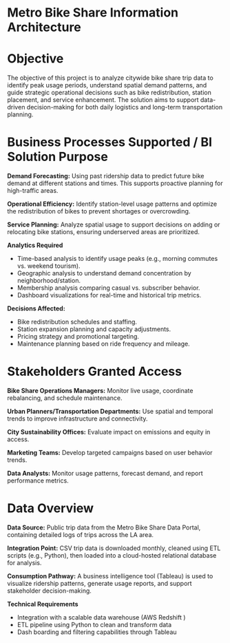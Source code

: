 # Metro Bike Share Information Architecture

# Objective
The objective of this project is to analyze citywide bike share trip data to identify peak usage periods, understand spatial demand patterns, and guide strategic operational decisions such as bike redistribution, station placement, and service enhancement. The solution aims to support data-driven decision-making for both daily logistics and long-term transportation planning.

# Business Processes Supported / BI Solution Purpose
**Demand Forecasting:** Using past ridership data to predict future bike demand at different stations and times. This supports proactive planning for high-traffic areas.

**Operational Efficiency:** Identify station-level usage patterns and optimize the redistribution of bikes to prevent shortages or overcrowding.

**Service Planning:** Analyze spatial usage to support decisions on adding or relocating bike stations, ensuring underserved areas are prioritized.


**Analytics Required**
- Time-based analysis to identify usage peaks (e.g., morning commutes vs. weekend tourism).
- Geographic analysis to understand demand concentration by neighborhood/station.
- Membership analysis comparing casual vs. subscriber behavior.
- Dashboard visualizations for real-time and historical trip metrics.

**Decisions Affected:**
- Bike redistribution schedules and staffing.
- Station expansion planning and capacity adjustments.
- Pricing strategy and promotional targeting.
- Maintenance planning based on ride frequency and mileage.

# Stakeholders Granted Access

**Bike Share Operations Managers:** Monitor live usage, coordinate rebalancing, and schedule maintenance.


**Urban Planners/Transportation Departments:** Use spatial and temporal trends to improve infrastructure and connectivity.


**City Sustainability Offices:** Evaluate impact on emissions and equity in access.


**Marketing Teams:** Develop targeted campaigns based on user behavior trends.


**Data Analysts:** Monitor usage patterns, forecast demand, and report performance metrics.

# Data Overview

**Data Source:**
 Public trip data from the Metro Bike Share Data Portal, containing detailed logs of trips across the LA area.

**Integration Point:**
 CSV trip data is downloaded monthly, cleaned using ETL scripts (e.g., Python), then loaded into a cloud-hosted relational database for analysis.

**Consumption Pathway:**
 A business intelligence tool (Tableau) is used to visualize ridership patterns, generate usage reports, and support stakeholder decision-making.

**Technical Requirements**
- Integration with a scalable data warehouse (AWS Redshift )
- ETL pipeline using Python to clean and transform data
- Dash boarding and filtering capabilities through Tableau 



